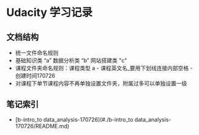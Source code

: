 # Udacity 学习记录

## 文档结构

* 统一文件命名规则
* 基础知识类 “a”  数据分析类 “b” 网站搭建类 "c"
* 课程文件夹命名规则：课程类型 a - 课程英文名_要用下划线连接内部空格 - 创建时间170726
* 对课程下单节课程内容不再单独设置文件夹，附属过多可以单独设置一级


## 笔记索引

* [b-intro_to data_analysis-170726](#./b-intro_to data_analysis-170726/README.md)
